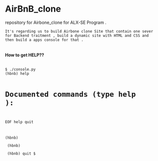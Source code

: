 # AirBnB_clone
repository for Airbone_clone  for ALX-SE Program .  

    It's regarding us to build Airbone clone Site that contain one sever for Backend traitment , build a dynamic site with HTML and CSS and then build a apps console for that .


<img href = "manager.jpeg">

#### How to get HELP??

<code>
$ ./console.py
(hbnb) help

Documented commands (type help <topic>):
========================================
EOF   help    quit

(hbnb)<p>
(hbnb)<p>
(hbnb) quit
$

</code>
